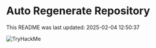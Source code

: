 # Auto Regenerate Repository

This README was last updated: 2025-02-04 12:50:37

 ![TryHackMe](https://tryhackme.com/badge/533634)